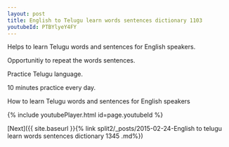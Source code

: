 ```yaml
---
layout: post
title: English to Telugu learn words sentences dictionary 1103 
youtubeId: PTBYlyeY4FY
---
```

 
 
Helps to learn Telugu words and sentences for English speakers.

Opportunitiy to repeat the words sentences. 

Practice Telugu language. 
 
10 minutes practice every day. 
 
How to learn Telugu words and sentences for English speakers 
 
{% include youtubePlayer.html id=page.youtubeId %}
 
 
[Next]({{ site.baseurl }}{% link  split2/_posts/2015-02-24-English to telugu learn words sentences dictionary 1345 .md%})
 
